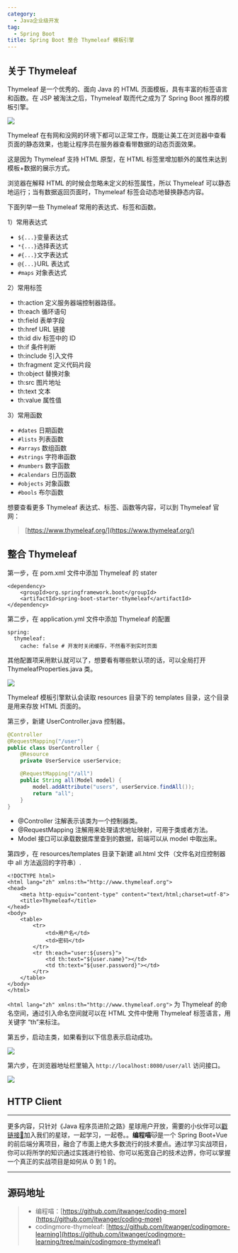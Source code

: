 ```yaml
---
category:
  - Java企业级开发
tag:
  - Spring Boot
title: Spring Boot 整合 Thymeleaf 模板引擎
---
```


## 关于 Thymeleaf

Thymeleaf 是一个优秀的、面向 Java 的 HTML 页面模板，具有丰富的标签语言和函数。在 JSP 被淘汰之后，Thymeleaf 取而代之成为了 Spring Boot 推荐的模板引擎。


![](http://cdn.tobebetterjavaer.com/tobebetterjavaer/images/springboot/thymeleaf-d373bf02-a577-4382-89b4-0b29a87ab922.png)


Thymeleaf 在有网和没网的环境下都可以正常工作，既能让美工在浏览器中查看页面的静态效果，也能让程序员在服务器查看带数据的动态页面效果。

这是因为 Thymeleaf 支持 HTML 原型，在 HTML 标签里增加额外的属性来达到模板+数据的展示方式。

浏览器在解释 HTML 的时候会忽略未定义的标签属性，所以 Thymeleaf 可以静态地运行；当有数据返回页面时，Thymeleaf 标签会动态地替换静态内容。

下面列举一些 Thymeleaf 常用的表达式、标签和函数。

1）常用表达式

- `${...}`变量表达式
- `*{...}`选择表达式
- `#{...}`文字表达式
- `@{...}`URL 表达式
- `#maps` 对象表达式

2）常用标签

- th:action 定义服务器端控制器路径。
- th:each 循环语句
- th:field 表单字段
- th:href URL 链接
- th:id div 标签中的 ID
- th:if 条件判断
- th:include 引入文件
- th:fragment 定义代码片段
- th:object 替换对象
- th:src 图片地址
- th:text 文本
- th:value 属性值

3）常用函数

- `#dates` 日期函数
- `#lists` 列表函数
- `#arrays` 数组函数
- `#strings` 字符串函数
- `#numbers` 数字函数
- `#calendars` 日历函数
- `#objects` 对象函数
- `#bools` 布尔函数

想要查看更多 Thymeleaf 表达式、标签、函数等内容，可以到 Thymeleaf 官网：

>[https://www.thymeleaf.org/](https://www.thymeleaf.org/)

## 整合 Thymeleaf

第一步，在 pom.xml 文件中添加 Thymeleaf 的 stater

```
<dependency>
    <groupId>org.springframework.boot</groupId>
    <artifactId>spring-boot-starter-thymeleaf</artifactId>
</dependency>
```

第二步，在 application.yml 文件中添加 Thymeleaf 的配置

```
spring:
  thymeleaf:
    cache: false # 开发时关闭缓存，不然看不到实时页面
```

其他配置项采用默认就可以了，想要看有哪些默认项的话，可以全局打开 ThymeleafProperties.java 类。


![](http://cdn.tobebetterjavaer.com/tobebetterjavaer/images/springboot/thymeleaf-2e0cba5c-89ae-4f1b-8cc8-0c8f86d5f520.png)

Thymeleaf 模板引擎默认会读取 resources 目录下的 templates 目录，这个目录是用来存放 HTML 页面的。

第三步，新建 UserController.java 控制器。

```java
@Controller
@RequestMapping("/user")
public class UserController {
    @Resource
    private UserService userService;

    @RequestMapping("/all")
    public String all(Model model) {
        model.addAttribute("users", userService.findAll());
        return "all";
    }
}
```

- @Controller 注解表示该类为一个控制器类。
- @RequestMapping 注解用来处理请求地址映射，可用于类或者方法。
- Model 接口可以承载数据库里查到的数据，前端可以从 model 中取出来。

第四步，在 resources/templates 目录下新建 all.html 文件（文件名对应控制器中 all 方法返回的字符串）.

```
<!DOCTYPE html>
<html lang="zh" xmlns:th="http://www.thymeleaf.org">
<head>
    <meta http-equiv="content-type" content="text/html;charset=utf-8">
    <title>Thymeleaf</title>
</head>
<body>
    <table>
        <tr>
            <td>用户名</td>
            <td>密码</td>
        </tr>
        <tr th:each="user:${users}">
            <td th:text="${user.name}"></td>
            <td th:text="${user.password}"></td>
        </tr>
    </table>
</body>
</html>
```

`<html lang="zh" xmlns:th="http://www.thymeleaf.org">` 为 Thymeleaf 的命名空间，通过引入命名空间就可以在 HTML 文件中使用 Thymeleaf 标签语言，用关键字 “th”来标注。

第五步，启动主类，如果看到以下信息表示启动成功。


![](http://cdn.tobebetterjavaer.com/tobebetterjavaer/images/springboot/thymeleaf-3e636801-32df-4591-9159-fe83f771f68d.png)

第六步，在浏览器地址栏里输入 `http://localhost:8080/user/all` 访问接口。


![](http://cdn.tobebetterjavaer.com/tobebetterjavaer/images/springboot/thymeleaf-e4b658fd-e30a-4b00-8818-ab00f8a28620.png)

## HTTP Client

----

更多内容，只针对《Java 程序员进阶之路》星球用户开放，需要的小伙伴可以[戳链接🔗](https://tobebetterjavaer.com/zhishixingqiu/)加入我们的星球，一起学习，一起卷。。**编程喵**🐱是一个 Spring Boot+Vue 的前后端分离项目，融合了市面上绝大多数流行的技术要点。通过学习实战项目，你可以将所学的知识通过实践进行检验、你可以拓宽自己的技术边界，你可以掌握一个真正的实战项目是如何从 0 到 1 的。

----

## 源码地址

> - 编程喵：[https://github.com/itwanger/coding-more](https://github.com/itwanger/coding-more)
> - codingmore-thymeleaf: [https://github.com/itwanger/codingmore-learning](https://github.com/itwanger/codingmore-learning/tree/main/codingmore-thymeleaf)

  